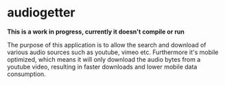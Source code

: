 # audiogetter

**This is a work in progress, currently it doesn't compile or run**

The purpose of this application is to allow the search and download of various audio sources such as youtube, vimeo etc. Furthermore 
it's mobile optimized, which means it will only download the audio bytes from a youtube video, resulting in faster downloads and lower mobile data consumption.


